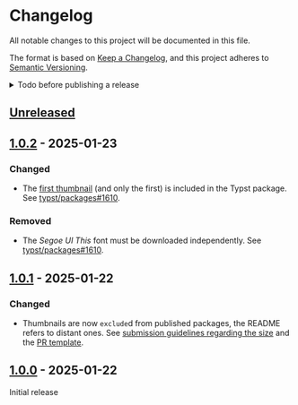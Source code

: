 # Changelog

All notable changes to this project will be documented in this file.

The format is based on [Keep a Changelog](https://keepachangelog.com/en/1.1.0/),
and this project adheres to [Semantic Versioning](https://semver.org/spec/v2.0.0.html).

<details>
<summary>Todo before publishing a release</summary>

1. Run [typos](https://github.com/crate-ci/typos)
1. Update the version number in [`typst.toml`](./typst.toml)
1. Package locally under the `@preview` prefix with `just install-preview`
1. Update the `#import` line of [`template/main.typ`](template/main.typ) to target the new version
1. Check that everything works (except the font) when starting a new project from this template with `typst init @preview/paris-saclay-thesis-flat:<version>`
1. Here in the CHANGELOG, add a new heading after [Unreleased] with the new version number.
   Link this heading to `https://github.com/sebmestrallet/typst-paris-saclay-thesis-flat/releases/tag/<version-tag>`
1. Update the version number in the [`README.md`](./README.md) "Configuration" section
1. Update the version number in [`CITATION.cff`](./CITATION.cff)
1. Commit, tag and push, to trigger the GitHub Action creating a branch in [`sebmestrallet/typst-packages`](https://github.com/sebmestrallet/typst-packages), from which a PR can be created against [`typst/packages`](https://github.com/typst/packages/)

</details>

## [Unreleased]

## [1.0.2] - 2025-01-23

### Changed

- The [first thumbnail](./thumbnails/p1.png) (and only the first) is included in the Typst package. See [typst/packages#1610](https://github.com/typst/packages/pull/1610).

### Removed

- The _Segoe UI This_ font must be downloaded independently. See [typst/packages#1610](https://github.com/typst/packages/pull/1610).

## [1.0.1] - 2025-01-22

### Changed

- Thumbnails are now `exclude`d from published packages, the README refers to distant ones. See [submission guidelines regarding the size](https://github.com/typst/packages/blob/c785a41613cd9e4257cb2b697f90894f84629a14/README.md#submission-guidelines) and the [PR template](https://github.com/typst/packages/blob/main/.github/pull_request_template.md).

## [1.0.0] - 2025-01-22

Initial release

[Unreleased]: https://github.com/sebmestrallet/typst-paris-saclay-thesis-flat/compare/v1.0.2...HEAD
[1.0.2]: https://github.com/sebmestrallet/typst-paris-saclay-thesis-flat/compare/v1.0.1...v1.0.2
[1.0.1]: https://github.com/sebmestrallet/typst-paris-saclay-thesis-flat/compare/v1.0.0...v1.0.1
[1.0.0]: https://github.com/sebmestrallet/typst-paris-saclay-thesis-flat/releases/tag/v1.0.0